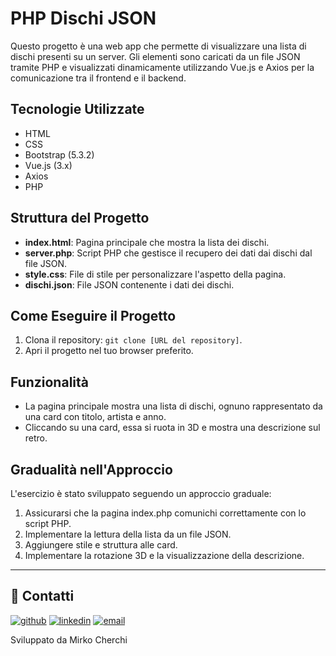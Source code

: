 # PHP Dischi JSON

Questo progetto è una web app che permette di visualizzare una lista di dischi presenti su un server. Gli elementi sono caricati da un file JSON tramite PHP e visualizzati dinamicamente utilizzando Vue.js e Axios per la comunicazione tra il frontend e il backend.

## Tecnologie Utilizzate
- HTML
- CSS
- Bootstrap (5.3.2)
- Vue.js (3.x)
- Axios
- PHP

## Struttura del Progetto
- **index.html**: Pagina principale che mostra la lista dei dischi.
- **server.php**: Script PHP che gestisce il recupero dei dati dai dischi dal file JSON.
- **style.css**: File di stile per personalizzare l'aspetto della pagina.
- **dischi.json**: File JSON contenente i dati dei dischi.

## Come Eseguire il Progetto
1. Clona il repository: `git clone [URL del repository]`.
2. Apri il progetto nel tuo browser preferito.

## Funzionalità
- La pagina principale mostra una lista di dischi, ognuno rappresentato da una card con titolo, artista e anno.
- Cliccando su una card, essa si ruota in 3D e mostra una descrizione sul retro.

## Gradualità nell'Approccio
L'esercizio è stato sviluppato seguendo un approccio graduale:
1. Assicurarsi che la pagina index.php comunichi correttamente con lo script PHP.
2. Implementare la lettura della lista da un file JSON.
3. Aggiungere stile e struttura alle card.
4. Implementare la rotazione 3D e la visualizzazione della descrizione.

---

## 🔗 Contatti

[![github](https://img.shields.io/badge/GITHUB-black?style=for-the-badge&logo=github&logoColor=ffffff)](https://github.com/MirkoCherchi)
[![linkedin](https://img.shields.io/badge/linkedin-0A66C2?style=for-the-badge&logo=linkedin&logoColor=white)](https://www.linkedin.com/in/mirko-cherchi-b42042221/)
[![email](https://img.shields.io/badge/mirkocherchi1992%40gmail.com-red?style=for-the-badge&logo=gmail&logoColor=ffffff)](mirkocherchi1992@gmail.com)

Sviluppato da Mirko Cherchi
